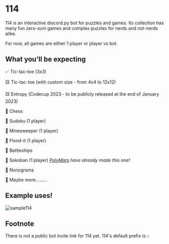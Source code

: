 # 114

114 is an interactive discord.py bot for puzzles and games. Its collection has many fun zero-sum games and complex puzzles for nerds and not-nerds alike. 

For now, all games are either 1 player or player vs bot.

## What you'll be expecting

✅ Tic-tac-toe (3x3)

🟨 Tic-tac-toe (with custom size - from 4x4 to 12x12)

🟨 Entropy (Codecup 2023 - to be publicly released at the end of January 2023)

🔵 Chess

🔵 Sudoku (1 player)

🔵 Minesweeper (1 player)

🔵 Flood-it (1 player)

🔵 Battleships

🔵 Sokoban (1 player) *[PolyMars](https://www.youtube.com/watch?v=0fWdU8JCT6Y) have already made this one!*

🔵 Nonograms

🔵 Maybe more.........

## Example uses!

![sample114](https://user-images.githubusercontent.com/67167385/204142651-bfc087a1-9907-458c-8957-eb5d0a2aaab8.png)

## Footnote

There is not a public bot invite link for 114 yet. 114's default prefix is ::

